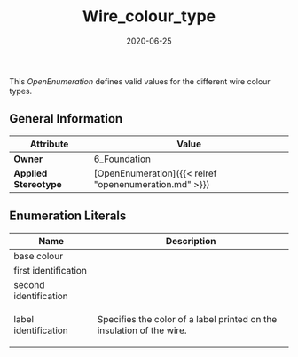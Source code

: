 ﻿---
title: Wire_colour_type
toc: false
type: specs
date: "2020-06-25"
draft: false
specification: KBL
version: 2.5.sr1
documentType: "Recommendation"
elementType: Class
classes:
  - Wire_colour_type
menu_name: kbl-2.5.sr1
---
<p> This <i>OpenEnumeration</i> defines valid values for the different wire colour types.      </p>

## General Information

| Attribute               | Value |
|-------------------------|-------|
| **Owner**               | 6_Foundation |
| **Applied Stereotype**  | [OpenEnumeration]({{< relref "openenumeration.md" >}})<br/>  |

## Enumeration Literals
| Name          | **Description** |
|---------------|-----------------|
| base colour |  |
| first identification |  |
| second identification |  |
| label identification | <p> Specifies the color of a label printed on the insulation of the wire.      </p> |
